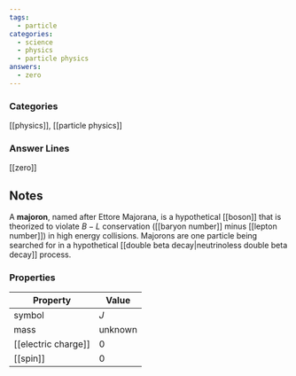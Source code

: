 ```yaml
---
tags:
  - particle
categories:
  - science
  - physics
  - particle physics
answers:
  - zero
---
```

### Categories
[[physics]], [[particle physics]]
### Answer Lines
[[zero]]
## Notes
A **majoron**, named after Ettore Majorana, is a hypothetical [[boson]] that is theorized to violate $B-L$ conservation ([[baryon number]] minus [[lepton number]]) in high energy collisions. Majorons are one particle being searched for in a hypothetical [[double beta decay|neutrinoless double beta decay]] process.
### Properties
| Property | Value|
| - | -|
| symbol | $J$ |
| mass | unknown|
| [[electric charge]] | 0|
| [[spin]] | 0|

